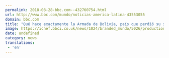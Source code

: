 ```yaml
---
permalink: 2018-03-28-bbc.com--432760754.html
url: http://www.bbc.com/mundo/noticias-america-latina-43553055
domain: bbc.com
title: "Qué hace exactamente la Armada de Bolivia, país que perdió su salida al mar ante Chile hace casi 140 años"
image: https://ichef.bbci.co.uk/news/1024/branded_mundo/5026/production/_100581502_0049.jpg
date: undefined
category: news
translations: 
 - 'en'
---
```


